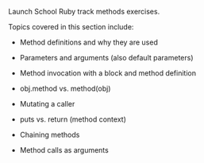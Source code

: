 Launch School Ruby track methods exercises.

Topics covered in this section include:

- Method definitions and why they are used

- Parameters and arguments (also default parameters)

- Method invocation with a block and method definition

- obj.method vs. method(obj)

- Mutating a caller

- puts vs. return (method context)

- Chaining methods

- Method calls as arguments

